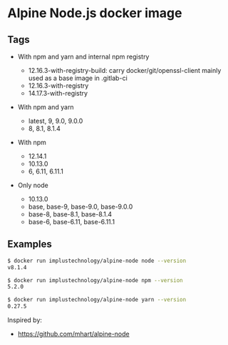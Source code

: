 # Alpine Node.js docker image

## Tags
- With npm and yarn and internal npm registry
  - 12.16.3-with-registry-build: carry docker/git/openssl-client mainly used as a base image in .gitlab-ci
  - 12.16.3-with-registry
  - 14.17.3-with-registry

- With npm and yarn
  - latest, 9, 9.0, 9.0.0
  - 8, 8.1, 8.1.4

- With npm
  - 12.14.1
  - 10.13.0
  - 6, 6.11, 6.11.1

- Only node
  - 10.13.0
  - base, base-9, base-9.0, base-9.0.0
  - base-8, base-8.1, base-8.1.4
  - base-6, base-6.11, base-6.11.1

## Examples

```sh
$ docker run implustechnology/alpine-node node --version
v8.1.4

$ docker run implustechnology/alpine-node npm --version
5.2.0

$ docker run implustechnology/alpine-node yarn --version
0.27.5
```

Inspired by:

- https://github.com/mhart/alpine-node
